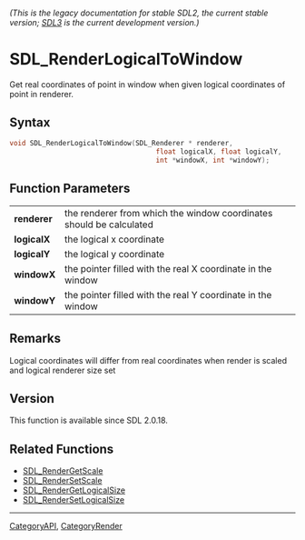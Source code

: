 ###### (This is the legacy documentation for stable SDL2, the current stable version; [SDL3](https://wiki.libsdl.org/SDL3/) is the current development version.)
# SDL_RenderLogicalToWindow

Get real coordinates of point in window when given logical coordinates of point in renderer.

## Syntax

```c
void SDL_RenderLogicalToWindow(SDL_Renderer * renderer, 
                                    float logicalX, float logicalY,
                                    int *windowX, int *windowY);

```

## Function Parameters

|                  |                                                                     |
| ---------------- | ------------------------------------------------------------------- |
| **renderer**     | the renderer from which the window coordinates should be calculated |
| **logicalX**     | the logical x coordinate                                            |
| **logicalY**     | the logical y coordinate                                            |
| **windowX**      | the pointer filled with the real X coordinate in the window         |
| **windowY**      | the pointer filled with the real Y coordinate in the window         |

## Remarks

Logical coordinates will differ from real coordinates when render is scaled
and logical renderer size set

## Version

This function is available since SDL 2.0.18.

## Related Functions

* [SDL_RenderGetScale](SDL_RenderGetScale)
* [SDL_RenderSetScale](SDL_RenderSetScale)
* [SDL_RenderGetLogicalSize](SDL_RenderGetLogicalSize)
* [SDL_RenderSetLogicalSize](SDL_RenderSetLogicalSize)

----
[CategoryAPI](CategoryAPI), [CategoryRender](CategoryRender)


